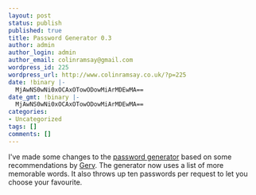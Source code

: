 ```yaml
---
layout: post
status: publish
published: true
title: Password Generator 0.3
author: admin
author_login: admin
author_email: colinramsay@gmail.com
wordpress_id: 225
wordpress_url: http://www.colinramsay.co.uk/?p=225
date: !binary |-
  MjAwNS0wNi0xOCAxOTowODowMiArMDEwMA==
date_gmt: !binary |-
  MjAwNS0wNi0xOCAxOTowODowMiArMDEwMA==
categories:
- Uncategorized
tags: []
comments: []
---
```

<p>I've made some changes to the <a href="http://happyandlost.co.uk/passwordgen/">password generator</a> based on some recommendations by <a href="http://www.gerv.net">Gerv</a>. The generator now uses a list of more memorable words. It also throws up ten passwords per request to let you choose your favourite.</p>
